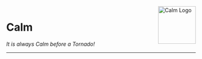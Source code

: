 <a href="http://calm.n9co.de/">
    <img src="https://raw.githubusercontent.com/n9code/calm/master/docs/logo/calm-logo.png"
         alt="Calm Logo"
         align="right"
         width=100
         height=100 />
</a>

# Calm


*It is always Calm before a Tornado!*
****


